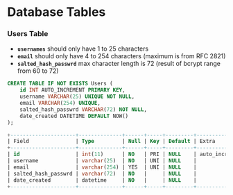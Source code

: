# Database Tables


### Users Table

- **`usernames`** should only have 1 to 25 characters
- **`email`** should only have 4 to 254 characters (maximum is from RFC 2821)
- **`salted_hash_passwrd`** max character length is 72 (result of bcrypt range from 60 to 72)

```sql
CREATE TABLE IF NOT EXISTS Users (
    id INT AUTO_INCREMENT PRIMARY KEY,
    username VARCHAR(25) UNIQUE NOT NULL,
    email VARCHAR(254) UNIQUE,
    salted_hash_passwrd VARCHAR(72) NOT NULL,
    date_created DATETIME DEFAULT NOW()
);

+---------------------+--------------+------+-----+---------+----------------+
| Field               | Type         | Null | Key | Default | Extra          |
+---------------------+--------------+------+-----+---------+----------------+
| id                  | int(11)      | NO   | PRI | NULL    | auto_increment |
| username            | varchar(25)  | NO   | UNI | NULL    |                |
| email               | varchar(254) | YES  | UNI | NULL    |                |
| salted_hash_passwrd | varchar(72)  | NO   |     | NULL    |                |
| date_created        | datetime     | NO   |     | NULL    |                |
+---------------------+--------------+------+-----+---------+----------------+
```

